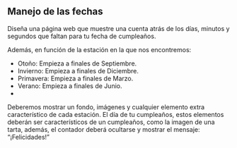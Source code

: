 ## Manejo de las fechas

Diseña una página web que muestre una cuenta atrás de los días, minutos y segundos que
faltan para tu fecha de cumpleaños.

Además, en función de la estación en la que nos encontremos:
- Otoño: Empieza a finales de Septiembre.
- Invierno: Empieza a finales de Diciembre.
- Primavera: Empieza a finales de Marzo.
- Verano: Empieza a finales de Junio.
- 
Deberemos mostrar un fondo, imágenes y cualquier elemento extra característico de cada
estación. El día de tu cumpleaños, estos elementos deberán ser característicos de un
cumpleaños, como la imagen de una tarta, además, el contador deberá ocultarse y mostrar
el mensaje: “¡Felicidades!”
